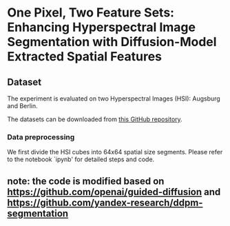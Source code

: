 
# One Pixel, Two Feature Sets: Enhancing Hyperspectral Image Segmentation with Diffusion-Model Extracted Spatial Features


## Dataset

The experiment is evaluated on two Hyperspectral Images (HSI): Augsburg and Berlin. 

The datasets can be downloaded from [this GitHub repository](https://github.com/danfenghong/ISPRS_S2FL).

### Data preprocessing 
We first divide the HSI cubes into 64x64 spatial size segments. Please refer to the notebook `ipynb' for detailed steps and code.




## note: the code is modified based on https://github.com/openai/guided-diffusion and https://github.com/yandex-research/ddpm-segmentation
